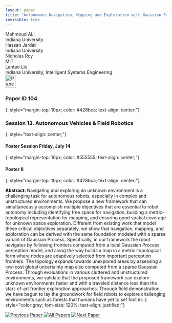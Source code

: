 ```yaml
---
layout: paper
title: "Autonomous Navigation, Mapping and Exploration with Gaussian Processes"
invisible: true
---
```

<div class="paper-authors">
<div class="paper-author-box">
    <div class="paper-author-name">Mahmoud ALI</div>
    <div class="paper-author-uni">Indiana University</div>
</div>
<div class="paper-author-box">
    <div class="paper-author-name">Hassan Jardali</div>
    <div class="paper-author-uni">Indiana University</div>
</div>
<div class="paper-author-box">
    <div class="paper-author-name">Nicholas Roy</div>
    <div class="paper-author-uni">MIT</div>
</div>
<div class="paper-author-box">
    <div class="paper-author-name">Lantao Liu</div>
    <div class="paper-author-uni">Indiana University, Intelligent Systems Engineering</div>
</div>

</div><div class="paper-pdf">
<div> <a href="http://www.roboticsproceedings.org/rss19/p104.pdf"><img src="{{ site.baseurl }}/images/paper_link.png" alt="Paper Website" width = "33"  height = "40"/></a> </div>
</div>

### Paper ID 104
{: style="margin-top: 10px; color: #428bca; text-align: center;"}

### Session 13. Autonomous Vehicles & Field Robotics
{: style="text-align: center;"}

#### Poster Session Friday, July 14
{: style="margin-top: 10px; color: #555555; text-align: center;"}

#### Poster 8
{: style="margin-top: 10px; color: #428bca; text-align: center;"}

<b style="color: black;">Abstract: </b>Navigating and exploring an unknown environment is a challenging task for autonomous robots, especially in complex and unstructured environments. We propose a new framework that can simultaneously accomplish multiple objectives that are essential to robot autonomy including identifying free space for navigation, building a metric-topological representation for mapping, and ensuring good spatial coverage for unknown space exploration. Different from existing work that model these critical objectives separately, we show that navigation, mapping, and exploration can be derived with the same foundation modeled with a sparse variant of Gaussian Process. Specifically, in our framework the robot navigates by following frontiers computed from a local Gaussian Process perception model, and along the way builds a map in a metric-topological form where nodes are adaptively selected from important perception frontiers. The topology expands towards unexplored areas by assessing a low-cost global uncertainty map also computed from a sparse Gaussian Process. Through evaluations in various cluttered and unstructured environments, we validate that the proposed framework can explore unknown environments faster and with a traveled distance less than the start-of-art frontier exploration approaches. Through field demonstration, we have begun to lay the groundwork for field robots to explore challenging environments such as forests that humans have yet to set foot in.
{: style="color:gray; font-size: 120%; text-align: justified;"}


<div class="paper-menu">
<a href="{{ site.baseurl }}/program/papers/103/"> <img src="{{ site.baseurl }}/images/previous_paper_icon.png" alt="Previous Paper" title="Previous Paper"/> </a>
<a href="{{ site.baseurl }}/program/papers"><img src="{{ site.baseurl }}/images/overview_icon.png" alt="All Papers" title="All Papers"/> </a>
<a href="{{ site.baseurl }}/program/papers/105/"> <img src="{{ site.baseurl }}/images/next_paper_icon.png" alt="Next Paper" title="Next Paper"/> </a>

</div>
